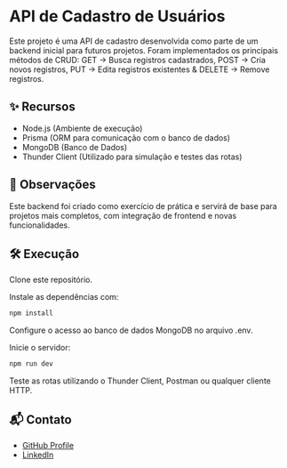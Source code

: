 # API de Cadastro de Usuários
Este projeto é uma API de cadastro desenvolvida como parte de um backend inicial para futuros projetos. Foram implementados os principais métodos de CRUD:
GET → Busca registros cadastrados, POST → Cria novos registros, PUT → Edita registros existentes & DELETE → Remove registros.

## ✨ Recursos

- Node.js (Ambiente de execução)
- Prisma (ORM para comunicação com o banco de dados)
- MongoDB (Banco de Dados)
- Thunder Client (Utilizado para simulação e testes das rotas)

## 📌 Observações

Este backend foi criado como exercício de prática e servirá de base para projetos mais completos, com integração de frontend e novas funcionalidades.

## 🛠️ Execução 

Clone este repositório.

Instale as dependências com:
```bash
npm install
```
Configure o acesso ao banco de dados MongoDB no arquivo .env.

Inicie o servidor:
```bash
npm run dev
```
Teste as rotas utilizando o Thunder Client, Postman ou qualquer cliente HTTP.

## 📬 Contato

- [GitHub Profile](https://github.com/VictorBonifac10) 
- [LinkedIn](https://www.linkedin.com/in/victor-alves-bonifacio/)

